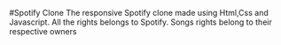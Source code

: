 #Spotify Clone
The responsive Spotify clone made using Html,Css and Javascript.
All the rights belongs to Spotify.
Songs rights belong to their respective owners
